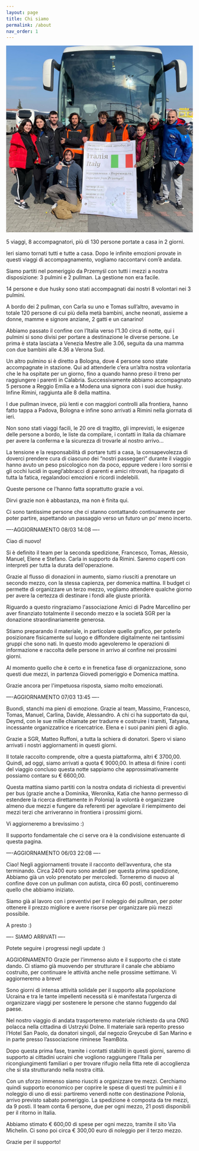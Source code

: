 ```yaml
---
layout: page
title: Chi siamo
permalink: /about
nav_order: 1
---
```


<img src="/assets/about-1.jpg"/>

5 viaggi, 8 accompagnatori, più di 130 persone portate a casa in 2 giorni. 

Ieri siamo tornati tutti e tutte a casa. 
Dopo le infinite emozioni provate in questi viaggi di accompagnamento, vogliamo raccontarvi com’è andata. 

Siamo partiti nel pomeriggio da Przemyśl con tutti i mezzi a nostra disposizione: 3 pulmini e 2 pullman. La gestione non era facile. 

14 persone e due husky sono stati accompagnati dai nostri 8 volontari nei 3 pulmini. 

A bordo dei 2 pullman, con Carla su uno e Tomas sull’altro, avevamo in totale 120 persone di cui più della metà bambini, anche neonati, assieme a donne, mamme e signore anziane, 2 gatti e un canarino!

Abbiamo passato il confine con l’Italia verso l’1.30 circa di notte, qui i pulmini si sono divisi per portare a destinazione le diverse persone. Le prima è stata lasciata a Venezia Mestre alle 3.06, seguita da una mamma con due bambini alle 4.36 a Verona Sud. 

Un altro pulmino si è diretto a Bologna, dove 4 persone sono state accompagnate in stazione. Qui ad attenderle c’era un’altra nostra volontaria che le ha ospitate per un giorno, fino a quando hanno preso il treno per raggiungere i parenti in Calabria. Successivamente abbiamo accompagnato 5 persone a Reggio Emilia e a Modena una signora con i suoi due husky. Infine Rimini, raggiunta alle 8 della mattina.

I due pullman invece, più lenti e con maggiori controlli alla frontiera, hanno fatto tappa a Padova, Bologna e infine sono arrivati a Rimini nella giornata di ieri. 

Non sono stati viaggi facili, le 20 ore di tragitto, gli imprevisti, le esigenze delle persone a bordo, le liste da compilare, i contatti in Italia da chiamare per avere la conferma e la sicurezza di trovarle al nostro arrivo…

La tensione e la responsabilità di portare tutti a casa, la consapevolezza di doverci prendere cura di ciascuno dei “nostri passeggeri” durante il viaggio hanno avuto un peso psicologico non da poco, eppure vedere i loro sorrisi e gli occhi lucidi in quegl’abbracci di parenti e amici ritrovati, ha ripagato di tutta la fatica, regalandoci emozioni e ricordi indelebili. 

Queste persone ce l’hanno fatta soprattutto grazie a voi. 

Dirvi grazie non è abbastanza, ma non è finita qui. 

Ci sono tantissime persone che ci stanno contattando continuamente per poter partire, aspettando un passaggio verso un futuro un po’ meno incerto.


—-AGGIORNAMENTO 08/03 14:08 —- 

Ciao di nuovo!

Si è definito il team per la seconda spedizione, Francesco, Tomas, Alessio, Manuel, Elene e Stefano. Carla in supporto da Rimini. Saremo coperti con interpreti per tutta la durata dell'operazione.

Grazie al flusso di donazioni in aumento, siamo riusciti a prenotare un secondo mezzo, con la stessa capienza, per domenica mattina. Il budget ci permette di organizzare un terzo mezzo, vogliamo attendere qualche giorno per avere la certezza di destinare i fondi alle giuste priorità.

Riguardo a questo ringraziamo l'associazione Amici di Padre Marcellino per aver finanziato totalmente il secondo mezzo e la società SGR per la donazione straordinariamente generosa.

Stiamo preparando il materiale, in particolare quello grafico, per poterlo posizionare fisicamente sul luogo e diffondere digitalmente nei tantissimi gruppi che sono nati. In questo modo agevoleremo le operazioni di informazione e raccolta delle persone in arrivo al confine nei prossimi giorni.

Al momento quello che è certo e in frenetica fase di organizzazione, sono questi due mezzi, in partenza Giovedì pomeriggio e Domenica mattina.

Grazie ancora per l'impetuosa risposta, siamo molto emozionati.

 

—-AGGIORNAMENTO 07/03 13:45 —- 

Buondì, stanchi ma pieni di emozione. Grazie al team, Massimo, Francesco, Tomas, Manuel, Carlina, Davide, Alessandro. A chi ci ha supportato da qui, Deymd, con le sue mille chiamate per tradurre e costruire i tramiti, Tatyana, incessante organizzatrice e ricercatrice. Elena e i suoi panini pieni di aglio. 

Grazie a SGR, Matteo Ruffoni, a tutta la schiera di donatori. Spero vi siano arrivati i nostri aggiornamenti in questi giorni.

Il totale raccolto comprende, oltre a questa piattaforma, altri € 3700,00. Quindi, ad oggi, siamo arrivati a quota € 9000,00. In attesa di finire i conti del viaggio concluso questa notte sappiamo che approssimativamente possiamo contare su € 6600,00.

Questa mattina siamo partiti con la nostra ondata di richiesta di preventivi per bus (grazie anche a Dominika, Weronika, Katia che hanno permesso di estendere la ricerca direttamente in Polonia) la volontà è organizzare almeno due mezzi e fungere da referenti per agevolare il riempimento dei mezzi terzi che arriveranno in frontiera i prossimi giorni.

Vi aggiorneremo a brevissimo :)

Il supporto fondamentale che ci serve ora è la condivisione estenuante di questa pagina. 

 

—-AGGIORNAMENTO 06/03 22:08 —- 

Ciao! Negli aggiornamenti trovate il racconto dell’avventura, che sta terminando. Circa 2400 euro sono andati per questa prima spedizione, Abbiamo già un volo prenotato per mercoledì. Torneremo di nuovo al confine dove con un pullman con autista, circa 60 posti, continueremo quello che abbiamo iniziato.

Siamo già al lavoro con i preventivi per il noleggio dei pullman, per poter ottenere il prezzo migliore e avere risorse per organizzare più mezzi possibile.

A presto :)

—- SIAMO ARRIVATI —- 

Potete seguire i progressi negli update :)
 

AGGIORNAMENTO Grazie per l’immenso aiuto e il supporto che ci state dando. Ci stiamo già muovendo per strutturare il canale che abbiamo costruito, per continuare le attività anche nelle prossime settimane. Vi aggiorneremo a breve! 

Sono giorni di intensa attività solidale per il supporto alla popolazione Ucraina e tra le tante impellenti necessità si è manifestata l’urgenza di organizzare viaggi per sostenere le persone che stanno fuggendo dal paese.  

Nel nostro viaggio di andata trasporteremo materiale richiesto da una ONG polacca nella cittadina di Ustrzyki Dolne. Il materiale sarà reperito presso l’Hotel San Paolo, da donatori singoli, dal negozio Greycube di San Marino e in parte presso l’associazione riminese TeamBòta.

Dopo questa prima fase, tramite i contatti stabiliti in questi giorni, saremo di supporto ai cittadini ucraini che vogliono raggiungere l’Italia per ricongiungimenti familiari o per trovare rifugio nella fitta rete di accoglienza che si sta strutturando nella nostra città. 

Con un sforzo immenso siamo riusciti a organizzare tre mezzi. Cerchiamo quindi supporto economico per coprire le spese di questi tre pulmini e il noleggio di uno di essi: partiremo venerdì notte con destinazione Polonia, arrivo previsto sabato pomeriggio. La spedizione è composta da tre mezzi, da 9 posti. Il team conta 6 persone, due per ogni mezzo, 21 posti disponibili per il ritorno in Italia.

Abbiamo stimato € 600,00 di spese per ogni mezzo, tramite il sito Via Michelin. Ci sono poi circa € 300,00 euro di noleggio per il terzo mezzo. 

Grazie per il supporto!